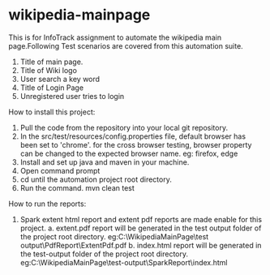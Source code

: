 # wikipedia-mainpage
This is for InfoTrack assignment to automate the wikipedia main page.Following Test scenarios are covered from this automation suite.
1. Title of main page.
2. Title of Wiki logo
3. User search a key word
4. Title of Login Page
5. Unregistered user tries to login

How to install this project:
1. Pull the code from the repository into your local git repository.
2. In the src/test/resources/config.properties file, default browser has been set to 'chrome'. for the cross browser testing, browser property can be changed to the expected browser name. eg: firefox, edge
3. Install and set up java and maven in your machine.
4. Open command prompt
5. cd until the automation project root directory.
6. Run the command. 
mvn clean test

How to run the reports:
1. Spark extent html report and extent pdf reports are made enable for this project. 
  a. extent.pdf report will be generated in the test output folder of the project root directory.
    eg:C:\WikipediaMainPage\test output\PdfReport\ExtentPdf.pdf
  b. index.html report will be generated in the test-output folder of the project root directory.
    eg:C:\WikipediaMainPage\test-output\SparkReport\index.html

